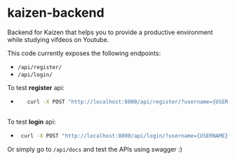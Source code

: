 # kaizen-backend
Backend for Kaizen that helps you to provide a productive environment while studying vifdeos on Youtube.

This code currently exposes the following endpoints:
 - `/api/register/`
 - `/api/login/`
 
 To test **register** api:
 - ```bash
      curl -X POST "http://localhost:8000/api/register/?username={USERNAME}&password={PASSWORD}" -H  "accept: application/json" -d ""```
 
 To test **login** api:
 - ```bash
    curl -X POST "http://localhost:8000/api/login/?username={USERNAME}&password={PASSWORD}" -H  "accept: application/json" -d ""```

Or simply go to `/api/docs` and test the APIs using swagger :)
